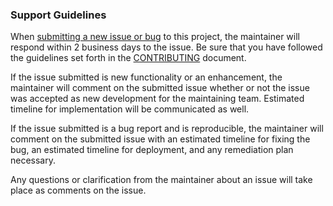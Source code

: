 ### Support Guidelines

When [submitting a new issue or bug](https://github.com/CMSgov/qpp-shared-healthcheck-node/issues/new) to this project, the maintainer will respond within 2 business days to the issue. Be sure that you have followed the guidelines set forth in the [CONTRIBUTING](/.github/CONTRIBUTING.md#submit-issue) document.

If the issue submitted is new functionality or an enhancement, the maintainer will comment on the submitted issue whether or not the issue was accepted as new development for the maintaining team. Estimated timeline for implementation will be communicated as well.

If the issue submitted is a bug report and is reproducible, the maintainer will comment on the submitted issue with an estimated timeline for fixing the bug, an estimated timeline for deployment, and any remediation plan necessary.

Any questions or clarification from the maintainer about an issue will take place as comments on the issue.
